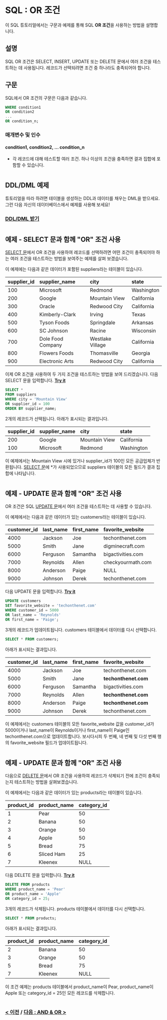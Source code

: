 # SQL : OR 조건

이 SQL 튜토리얼에서는 구문과 예제를 통해 SQL **OR 조건**을 사용하는 방법을 설명합니다.

## 설명
SQL OR 조건은 SELECT, INSERT, UPDATE 또는 DELETE 문에서 여러 조건을 테스트하는 데 사용됩니다. 레코드가 선택되려면 조건 중 하나라도 충족되어야 합니다.

## 구문
SQL에서 OR 조건의 구문은 다음과 같습니다.
```SQL
WHERE condition1
OR condition2
...
OR condition_n;
```
### 매개변수 및 인수
#### **condition1, condition2, ... condition_n**
- 각 레코드에 대해 테스트할 여러 조건. 하나 이상의 조건을 충족하면 결과 집합에 포함할 수 있습니다.

#
## DDL/DML 예제
튜토리얼을 따라 하려면 테이블을 생성하는 DDL과 데이터를 채우는 DML을 받으세요. 그런 다음 자신의 데이터베이스에서 예제를 사용해 보세요!
### [DDL/DML 받기](https://www.techonthenet.com/sql/or_ddl.php)

#
## 예제 - SELECT 문과 함께 "OR" 조건 사용
[SELECT 문](https://github.com/riz-jeong/TechOnTheNet-Korean-Translation/blob/main/SQL/SELECT.md)에서 OR 조건을 사용하여 레코드를 선택하려면 어떤 조건이 충족되어야 하는 여러 조건을 테스트하는 방법을 보여주는 예제를 살펴 보겠습니다.

이 예제에는 다음과 같은 데이터가 포함된 suppliers라는 테이블이 있습니다.

| supplier_id | supplier_name     | city             | state      |
| :---------- | :---------------- | :--------------- | :--------- |
| 100         | Microsoft         | Redmond          | Washington |
| 200         | Google            | Mountain View    | California |
| 300         | Oracle            | Redwood City     | California |
| 400         | Kimberly-Clark    | Irving           | Texas      |
| 500         | Tyson Foods       | Springdale       | Arkansas   |
| 600         | SC Johnson        | Racine           | Wisconsin  |
| 700         | Dole Food Company | Westlake Village | California |
| 800         | Flowers Foods     | Thomasville      | Georgia    |
| 900         | Electronic Arts   | Redwood City     | California |

이제 OR 조건을 사용하여 두 가지 조건을 테스트하는 방법을 보여 드리겠습니다. 다음 SELECT 문을 입력합니다. **[Try it](https://www.techonthenet.com/sql/or_try_sql.php)**
```SQL
SELECT *
FROM suppliers
WHERE city = 'Mountain View'
OR supplier_id = 100
ORDER BY supplier_name;
```
2개의 레코드가 선택됩니다. 아래가 표시되는 결과입니다.

| supplier_id | supplier_name | city          | state      |
| :---------- | :------------ | :------------ | :--------- |
| 200         | Google        | Mountain View | California |
| 100         | Microsoft     | Redmond       | Washington |

이 예제에서는 Mountain View 시에 있거나 supplier_id가 100인 모든 공급업체가 반환됩니다. [SELECT 문](https://github.com/riz-jeong/TechOnTheNet-Korean-Translation/blob/main/SQL/SELECT.md)에 *가 사용되었으므로 suppliers 테이블의 모든 필드가 결과 집합에 나타납니다.

#
## 예제 - UPDATE 문과 함께 "OR" 조건 사용
OR 조건은 SQL [UPDATE 문](https://github.com/riz-jeong/TechOnTheNet-Korean-Translation/blob/main/SQL/UPDATE.md)에서 여러 조건을 테스트하는 데 사용할 수 있습니다.

이 예제에서는 다음과 같은 데이터가 있는 customers라는 테이블이 있습니다.

| customer_id | last_name | first_name | favorite_website  |
| :---------- | :-------- | :--------- | :---------------- |
| 4000        | Jackson   | Joe        | techonthenet.com  |
| 5000        | Smith     | Jane       | digminecraft.com  |
| 6000        | Ferguson  | Samantha   | bigactivities.com |
| 7000        | Reynolds  | Allen      | checkyourmath.com |
| 8000        | Anderson  | Paige      | NULL              |
| 9000        | Johnson   | Derek      | techonthenet.com  |

다음 UPDATE 문을 입력합니다. **[Try it](https://www.techonthenet.com/sql/or_try_sql.php)**
```SQL
UPDATE customers
SET favorite_website = 'techonthenet.com'
WHERE customer_id = 5000
OR last_name = 'Reynolds'
OR first_name = 'Paige';
```
3개의 레코드가 업데이트됩니다. customers 테이블에서 데이터를 다시 선택합니다.
```SQL
SELECT * FROM customers;
```
아래가 표시되는 결과입니다.

| customer_id | last_name | first_name | favorite_website     |
| :---------- | :-------- | :--------- | :------------------- |
| 4000        | Jackson   | Joe        | techonthenet.com     |
| 5000        | Smith     | Jane       | **techonthenet.com** |
| 6000        | Ferguson  | Samantha   | bigactivities.com    |
| 7000        | Reynolds  | Allen      | **techonthenet.com** |
| 8000        | Anderson  | Paige      | **techonthenet.com** |
| 9000        | Johnson   | Derek      | techonthenet.com     |

이 예제에서는 customers 테이블의 모든 favorite_website 값을 customer_id가 5000이거나 last_name이 Reynolds이거나 first_name이 Paige인 techonthenet.com으로 업데이트합니다. 보시다시피 두 번째, 네 번째 및 다섯 번째 행의 favorite_website 필드가 업데이트됩니다.

#
## 예제 - UPDATE 문과 함께 "OR" 조건 사용
다음으로 [DELETE 문](https://github.com/riz-jeong/TechOnTheNet-Korean-Translation/blob/main/SQL/DELETE.md)에서 OR 조건을 사용하여 레코드가 삭제되기 전에 조건이 충족되는지 테스트하는 방법을 살펴보겠습니다.

이 예제에서는 다음과 같은 데이터가 있는 products라는 테이블이 있습니다.

| product_id | product_name | category_id |
| :--------- | :----------- | :---------- |
| 1          | Pear         | 50          |
| 2          | Banana       | 50          |
| 3          | Orange       | 50          |
| 4          | Apple        | 50          |
| 5          | Bread        | 75          |
| 6          | Sliced Ham   | 25          |
| 7          | Kleenex      | NULL        |

다음 DELETE 문을 입력합니다. **[Try it](https://www.techonthenet.com/sql/or_try_sql.php)**
```SQL
DELETE FROM products
WHERE product_name = 'Pear'
OR product_name = 'Apple'
OR category_id = 25;
```
3개의 레코드가 삭제됩니다. products 테이블에서 데이터를 다시 선택합니다.
```SQL
SELECT * FROM products;
```
아래가 표시되는 결과입니다.

| product_id | product_name | category_id |
| :--------- | :----------- | :---------- |
| 2          | Banana       | 50          |
| 3          | Orange       | 50          |
| 5          | Bread        | 75          |
| 7          | Kleenex      | NULL        |

이 조건 예제는 products 테이블에서 product_name이 Pear, product_name이 Apple 또는 category_id = 25인 모든 레코드를 삭제합니다.

#
### [< 이전](https://github.com/riz-jeong/TechOnTheNet-Korean-Translation/blob/main/SQL/AND.md) / [다음 : AND & OR >](https://github.com/riz-jeong/TechOnTheNet-Korean-Translation/blob/main/SQL/AND_OR.md)